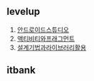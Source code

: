 ## levelup
1. [안드로이드스튜디오](https://github.com/pby2017/study-android/blob/master/levelup/레벨업_01(안드로이드스튜디오).md)
2. [액티비티와프래그먼트](https://github.com/pby2017/study-android/blob/master/levelup/레벨업_02(액티비티와프래그먼트).md)
3. [설계기법과라이브러리활용](https://github.com/pby2017/study-android/blob/master/levelup/레벨업_05(설계기법과라이브러리활용).md)
## itbank